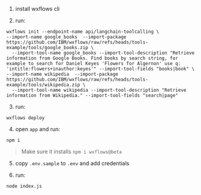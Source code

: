 1. install wxflows cli

2. run:

```
wxflows init --endpoint-name api/langchain-toolcalling \
--import-name google_books  --import-package https://github.com/IBM/wxflows/raw/refs/heads/tools-example/tools/google_books.zip \
  --import-tool-name google_books --import-tool-description "Retrieve information from Google Books. Find books by search string, for example to search for Daniel Keyes 'Flowers for Algernon' use q: 'intitle:flowers+inauthor:keyes'" --import-tool-fields "books|book" \
--import-name wikipedia  --import-package https://github.com/IBM/wxflows/raw/refs/heads/tools-example/tools/wikipedia.zip \
  --import-tool-name wikipedia --import-tool-description "Retrieve information from Wikipedia." --import-tool-fields "search|page"
```

3. run:

```
wxflows deploy
```

4. open `app` and run:

```
npm i
```

> Make sure it installs `npm i wxflows@beta`

5. copy `.env.sample` to `.env` and add credentials

6. run:

```
node index.js
```

